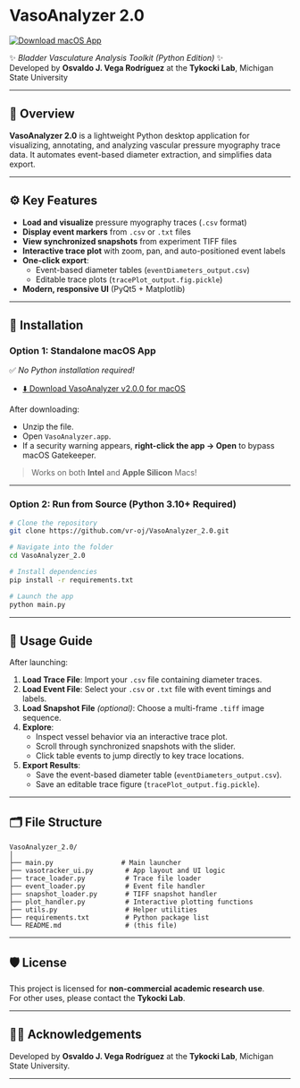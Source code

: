 # VasoAnalyzer 2.0

[![Download macOS App](https://img.shields.io/badge/Download-macOS-blue?logo=apple&style=for-the-badge)](https://github.com/vr-oj/VasoAnalyzer_2.0/releases/download/v2.0.0/VasoAnalyzer.2.0.zip)

✨ *Bladder Vasculature Analysis Toolkit (Python Edition)* ✨  
Developed by **Osvaldo J. Vega Rodríguez** at the **Tykocki Lab**, Michigan State University

---

## 🌟 Overview

**VasoAnalyzer 2.0** is a lightweight Python desktop application for visualizing, annotating, and analyzing vascular pressure myography trace data. It automates event-based diameter extraction, and simplifies data export.

---

## ⚙️ Key Features

- **Load and visualize** pressure myography traces (`.csv` format)
- **Display event markers** from `.csv` or `.txt` files
- **View synchronized snapshots** from experiment TIFF files
- **Interactive trace plot** with zoom, pan, and auto-positioned event labels
- **One-click export**:
  - Event-based diameter tables (`eventDiameters_output.csv`)
  - Editable trace plots (`tracePlot_output.fig.pickle`)
- **Modern, responsive UI** (PyQt5 + Matplotlib)

---

## 🚀 Installation

### Option 1: Standalone macOS App  
✅ *No Python installation required!*

- [⬇️ Download VasoAnalyzer v2.0.0 for macOS](https://github.com/vr-oj/VasoAnalyzer_2.0/releases/download/v2.0.0/VasoAnalyzer_macOS.zip)

After downloading:
- Unzip the file.
- Open `VasoAnalyzer.app`.
- If a security warning appears, **right-click the app → Open** to bypass macOS Gatekeeper.

> Works on both **Intel** and **Apple Silicon** Macs!

---

### Option 2: Run from Source (Python 3.10+ Required)

```bash
# Clone the repository
git clone https://github.com/vr-oj/VasoAnalyzer_2.0.git

# Navigate into the folder
cd VasoAnalyzer_2.0

# Install dependencies
pip install -r requirements.txt

# Launch the app
python main.py
```

---

## 🎯 Usage Guide

After launching:

1. **Load Trace File**: Import your `.csv` file containing diameter traces.
2. **Load Event File**: Select your `.csv` or `.txt` file with event timings and labels.
3. **Load Snapshot File** *(optional)*: Choose a multi-frame `.tiff` image sequence.
4. **Explore**:
   - Inspect vessel behavior via an interactive trace plot.
   - Scroll through synchronized snapshots with the slider.
   - Click table events to jump directly to key trace locations.
5. **Export Results**:
   - Save the event-based diameter table (`eventDiameters_output.csv`).
   - Save an editable trace figure (`tracePlot_output.fig.pickle`).

---

## 🗂️ File Structure

```
VasoAnalyzer_2.0/
│
├── main.py                 # Main launcher
├── vasotracker_ui.py        # App layout and UI logic
├── trace_loader.py          # Trace file loader
├── event_loader.py          # Event file handler
├── snapshot_loader.py       # TIFF snapshot handler
├── plot_handler.py          # Interactive plotting functions
├── utils.py                 # Helper utilities
├── requirements.txt         # Python package list
└── README.md                # (this file)
```

---

## 🛡️ License

This project is licensed for **non-commercial academic research use**.  
For other uses, please contact the **Tykocki Lab**.

---

## 👨‍🔬 Acknowledgements

Developed by **Osvaldo J. Vega Rodríguez** at the **Tykocki Lab**, Michigan State University.

---

